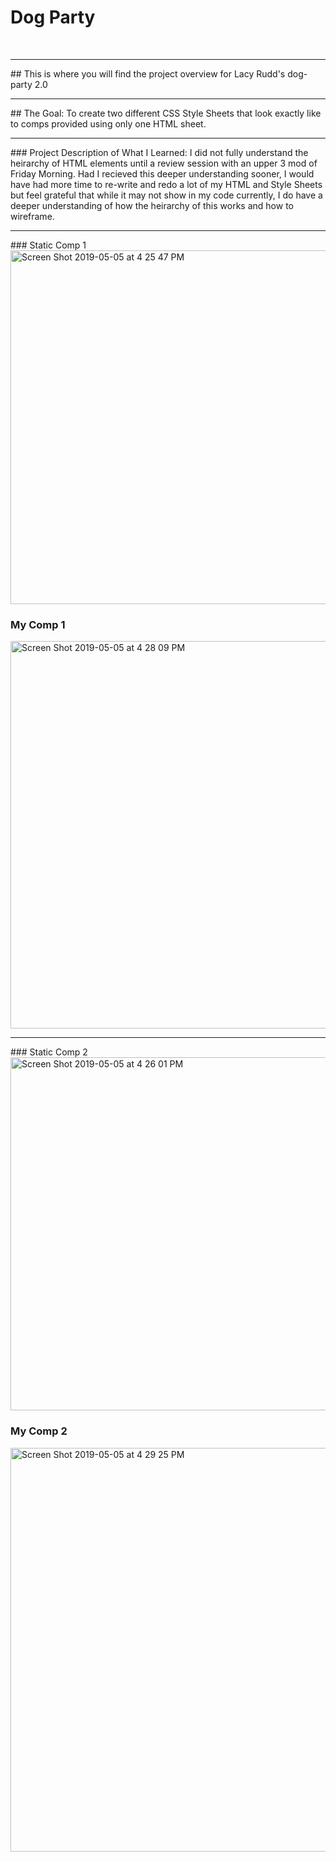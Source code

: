 # Dog Party
<br />
<hr />
## This is where you will find the project overview for Lacy Rudd's dog-party 2.0
<hr />
## The Goal: To create two different CSS Style Sheets that look exactly like to comps provided using only one HTML sheet.
<hr />
### Project Description of What I Learned: I did not fully understand the heirarchy of HTML elements until a review session with an upper 3 mod of Friday Morning. Had I recieved this deeper understanding sooner, I would have had more time to re-write and redo a lot of my HTML and Style Sheets but feel grateful that while it may not show in my code currently, I do have a deeper understanding of how the heirarchy of this works and how to wireframe.
<hr />
### Static Comp 1
<img width="566" alt="Screen Shot 2019-05-05 at 4 25 47 PM" src="https://user-images.githubusercontent.com/47537744/57201244-94be9f00-6f53-11e9-9d4b-0f3afec6c33b.png">

### My Comp 1

<img width="620" alt="Screen Shot 2019-05-05 at 4 28 09 PM" src="https://user-images.githubusercontent.com/47537744/57201283-42ca4900-6f54-11e9-9b8a-7f1101020ed6.png">

<hr />
### Static Comp 2

<img width="565" alt="Screen Shot 2019-05-05 at 4 26 01 PM" src="https://user-images.githubusercontent.com/47537744/57201310-9177e300-6f54-11e9-848a-5b3d0e195b84.png">

### My Comp 2

<img width="646" alt="Screen Shot 2019-05-05 at 4 29 25 PM" src="https://user-images.githubusercontent.com/47537744/57201319-a2285900-6f54-11e9-86c2-9e8d7cfd7dfb.png">
